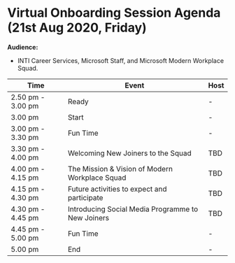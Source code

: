 # Virtual Onboarding Session Agenda (21st Aug 2020, Friday)

**Audience:** 
- INTI Career Services, Microsoft Staff, and Microsoft Modern Workplace Squad.
  

| Time              | Event                                             | Host |
| ----------------- | ------------------------------------------------- | ---- |
| 2.50 pm - 3.00 pm | Ready                                             | -    |
| 3.00 pm           | Start                                             | -    |
| 3.00 pm - 3.30 pm | Fun Time                                          | -    |
| 3.30 pm - 4.00 pm | Welcoming New Joiners to the Squad                | TBD  |
| 4.00 pm - 4.15 pm | The Mission & Vision of Modern Workplace Squad    | TBD  |
| 4.15 pm - 4.30 pm | Future activities to expect and participate       | TBD  |
| 4.30 pm - 4.45 pm | Introducing Social Media Programme to New Joiners | TBD  |
| 4.45 pm - 5.00 pm | Fun Time                                          | -    |
| 5.00 pm           | End                                               | -    |